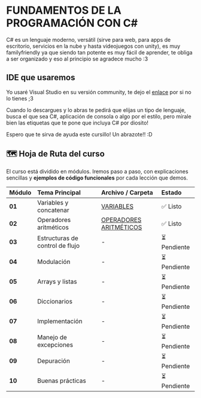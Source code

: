 # FUNDAMENTOS DE LA PROGRAMACIÓN CON C#

C# es un lenguaje moderno, versátil (sirve para web, para apps de escritorio, servicios en la nube y hasta videojuegos con unity), es muy familyfriendly ya que siendo tan potente es muy fácil de aprender, te obliga a ser organizado y eso al principio se agradece mucho :3

## IDE que usaremos

Yo usaré Visual Studio en su versión community, te dejo el [enlace](https://visualstudio.microsoft.com/es/vs/community) por si no lo tienes ;3

Cuando lo descargues y lo abras te pedirá que elijas un tipo de lenguaje, busca el que sea C#, aplicación de consola o algo por el estilo, pero mírale bien las etiquetas que te pone que incluya C# por diosito!

Espero que te sirva de ayuda este cursillo! Un abrazote!! :D

## 🗺️ Hoja de Ruta del curso 

El curso está dividido en módulos. Iremos paso a paso, con explicaciones sencillas y **ejemplos de código funcionales** por cada lección que demos.

| Módulo | Tema Principal | Archivo / Carpeta | Estado |
| :--- | :--- | :--- | :--- |
| **01** | Variables y concatenar | [VARIABLES](./1.%20Variables/README.md) | ✅ Listo |
| **02** | Operadores aritméticos | [OPERADORES ARITMÉTICOS](2.%20Operadores%20aritméticos/README.md) | ✅ Listo |
| **03** | Estructuras de control de flujo | - | ⏳ Pendiente |
| **04** | Modulación | - | ⏳ Pendiente |
| **05** | Arrays y listas | - | ⏳ Pendiente |
| **06** | Diccionarios | - | ⏳ Pendiente |
| **07** | Implementación | - | ⏳ Pendiente |
| **08** | Manejo de excepciones | - | ⏳ Pendiente |
| **09** | Depuración | - | ⏳ Pendiente |
| **10** | Buenas prácticas | - | ⏳ Pendiente |
